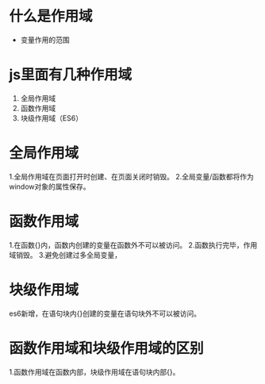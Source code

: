 # 什么是作用域
  - 变量作用的范围

# js里面有几种作用域
  1. 全局作用域 
  2. 函数作用域
  3. 块级作用域（ES6）

# 全局作用域
  1.全局作用域在页面打开时创建、在页面关闭时销毁。
  2.全局变量/函数都将作为window对象的属性保存。

# 函数作用域
  1.在函数{}内，函数内创建的变量在函数外不可以被访问。
  2.函数执行完毕，作用域销毁。
  3.避免创建过多全局变量，

# 块级作用域
  es6新增，在语句块内{}创建的变量在语句块外不可以被访问。

# 函数作用域和块级作用域的区别
  1.函数作用域在函数内部，块级作用域在语句块内部{}。